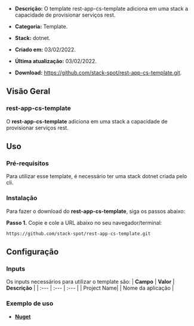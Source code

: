 - **Descrição:** O template rest-app-cs-template adiciona em uma stack a capacidade de provisionar serviços rest. 

- **Categoria:** Template. 
- **Stack:** dotnet.
- **Criado em:** 03/02/2022. 
- **Última atualização:** 03/02/2022.
- **Download:** https://github.com/stack-spot/rest-app-cs-template.git.


## **Visão Geral**
### **rest-app-cs-template**

O **rest-app-cs-template** adiciona em uma stack a capacidade de provisionar serviços rest.

## **Uso**

### **Pré-requisitos**
Para utilizar esse template, é necessário ter uma stack dotnet criada pelo cli.

### **Instalação**
Para fazer o download do **rest-app-cs-template**, siga os passos abaixo:

**Passo 1.** Copie e cole a URL abaixo no seu navegador/terminal:
```
https://github.com/stack-spot/rest-app-cs-template.git
```

## **Configuração**

### **Inputs**
Os inputs necessários para utilizar o template são:
| **Campo** | **Valor** | **Descrição** |
| :--- | :--- | :--- |
| Project Name|  | Nome da aplicação  |

### **Exemplo de uso**
- [**Nuget**](https://www.nuget.org/packages/StackSpot.Template.Rest/)

